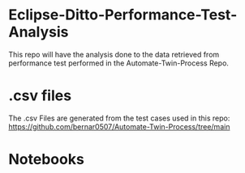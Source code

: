 # Eclipse-Ditto-Performance-Test-Analysis
This repo will have the analysis done to the data retrieved from performance test performed in the Automate-Twin-Process Repo.

# .csv files
The .csv Files are generated from the test cases used in this repo: https://github.com/bernar0507/Automate-Twin-Process/tree/main

# Notebooks
